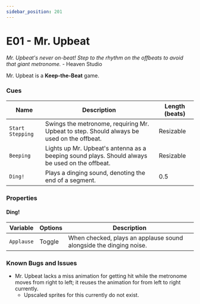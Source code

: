 ```yaml
---
sidebar_position: 201
---
```

# E01 - Mr. Upbeat

*Mr. Upbeat's never on-beat! Step to the rhythm on the offbeats to avoid that giant metronome.* - Heaven Studio

Mr. Upbeat is a **Keep-the-Beat** game.

### Cues

|Name|Description|Length (beats)|
|---|---|---|
|`Start Stepping`|Swings the metronome, requiring Mr. Upbeat to step. Should always be used on the offbeat.|Resizable|
|`Beeping`|Lights up Mr. Upbeat's antenna as a beeping sound plays. Should always be used on the offbeat.|Resizable|
|`Ding!`|Plays a dinging sound, denoting the end of a segment.|0.5|

### Properties

#### Ding!
|Variable|Options|Description|
|---|---|---|
|`Applause`|Toggle|When checked, plays an applause sound alongside the dinging noise.|

### Known Bugs and Issues
- Mr. Upbeat lacks a miss animation for getting hit while the metronome moves from right to left; it reuses the animation for from left to right currently.
	- Upscaled sprites for this currently do not exist.
